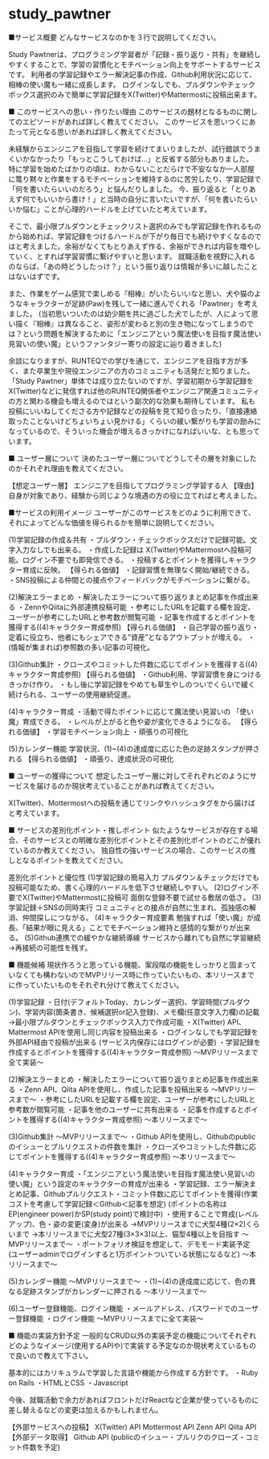 # study_pawtner
■サービス概要
どんなサービスなのかを３行で説明してください。

Study Pawtnerは、プログラミング学習者が「記録・振り返り・共有」を継続しやすくすることで、学習の習慣化とモチベーション向上をサポートするサービスです。
利用者の学習記録やエラー解決記事の作成、Github利用状況に応じて、相棒の使い魔も一緒に成長します。
ログインなしでも、プルダウンやチェックボックス選択のみで簡単に学習記録をX(Twitter)やMattermostに投稿出来ます。



■ このサービスへの思い・作りたい理由
このサービスの題材となるものに関してのエピソードがあれば詳しく教えてください。
このサービスを思いつくにあたって元となる思いがあれば詳しく教えてください。

未経験からエンジニアを目指して学習を続けてまいりましたが、試行錯誤でうまくいかなかったり「もっとこうしておけば…」と反省する部分もありました。
特に学習を始めたばかりの頃は、わからないことだらけで不安ななか一人部屋に篭り黙々と作業をするモチベーションを維持するのに苦労したり、学習記録で「何を書いたらいいのだろう」と悩んだりしました。
今、振り返ると「とりあえず何でもいいから書け！」と当時の自分に言いたいですが、「何を書いたらいいか悩む」ことが心理的ハードルを上げていたと考えています。

そこで、最小限プルダウンとチェックリスト選択のみでも学習記録を作れるものから始めれば、学習記録をつけるハードルが下がり毎日でも続けやすくなるのではと考えました。余裕がなくてもとりあえず作る、余裕ができれば内容を増やしていく、とすれば学習習慣に繋げやすいと思います。
就職活動を視野に入れるのならば、「あの時どうしたっけ？」という振り返りは情報が多いに越したことはないはずです。

また、作業をゲーム感覚で楽しめる『相棒』がいたらいいなと思い、犬や猫のようなキャラクターが足跡(Paw)を残して一緒に進んでくれる「Pawtner」を考えました。
(当初思いついたのは幼少期を共に過ごした犬でしたが、人によって思い描く『相棒』は異なること、姿形が変わると別の生き物になってしまうのでは？という問題を解決するために「エンジニアという魔法使いを目指す魔法使い見習いの使い魔」というファンタジー寄りの設定に辿り着きました)

余談になりますが、RUNTEQでの学びを通じて、エンジニアを目指す方が多く、また卒業生や現役エンジニアの方のコミュニティも活発だと知りました。
「Study Pawtner」単体では成り立たないのですが、学習初期から学習記録をX(Twitter)などに発信すれば他のRUNTEQ関係者やエンジニア関連コミュニティの方と関わる機会も増えるのではという副次的な効果も期待しています。
私も投稿にいいねしてくださる方や記録などの投稿を見て知り合ったり、「直接連絡取ったことないけどちょいちょい見かける」くらいの緩い繋がりも学習の励みになっているので、そういった機会が増えるきっかけになればいいな、とも思っています。



■ ユーザー層について
決めたユーザー層についてどうしてその層を対象にしたのかそれぞれ理由を教えてください。

【想定ユーザー層】
エンジニアを目指してプログラミング学習する人
【理由】
自身が対象であり、経験から同じような境遇の方の役に立てればと考えました。



■サービスの利用イメージ
ユーザーがこのサービスをどのように利用できて、それによってどんな価値を得られるかを簡単に説明してください。

(1)学習記録の作成＆共有
・プルダウン・チェックボックスだけで記録可能。文字入力なしでも出来る。
・作成した記録は X(Twitter)やMattermostへ投稿可能。ログイン不要でも即発信できる。
・投稿するとポイントを獲得しキャラクター育成に反映。
【得られる価値】
・記録習慣を無理なく開始/継続できる。
・SNS投稿による仲間との接点やフィードバックがモチベーションに繋がる。

(2)解決エラーまとめ
・解決したエラーについて振り返りまとめ記事を作成出来る
・ZennやQiitaに外部連携投稿可能
・参考にしたURLを記載する欄を設定、ユーザーが参考にしたURLと参考数が閲覧可能
・記事を作成するとポイントを獲得する((4)キャラクター育成参照)
【得られる価値】
・自己学習の振り返り・定着に役立ち、他者にもシェアできる”資産”となるアウトプットが増える。
・(情報が集まれば)参照数の多い記事の可視化。

(3)Github集計
・クローズやコミットした件数に応じてポイントを獲得する((4)キャラクター育成参照)
【得られる価値】
・Github利用、学習習慣を身につけるきっかけ作り。
・もし後に学習記録をやめても草生やしのついでくらいで緩く続けられる、ユーザーの使用継続促進。

(4)キャラクター育成
・活動で得たポイントに応じて魔法使い見習いの
「使い魔」育成できる。
・レベルが上がると色や姿が変化できるようになる。
【得られる価値】
・学習モチベーション向上
・頑張りの可視化

(5)カレンダー機能
学習状況、(1)~(4)の達成度に応じた色の足跡スタンプが押される
【得られる価値】
・頑張り、達成状況の可視化



■ ユーザーの獲得について
想定したユーザー層に対してそれぞれどのようにサービスを届けるのか現状考えていることがあれば教えてください。

X(Twitter)、Mottermostへの投稿を通じてリンクやハッシュタグをから届けばと考えています。



■ サービスの差別化ポイント・推しポイント
似たようなサービスが存在する場合、そのサービスとの明確な差別化ポイントとその差別化ポイントのどこが優れているのか教えてください。
独自性の強いサービスの場合、このサービスの推しとなるポイントを教えてください。

差別化ポイントと優位性
(1)学習記録の簡易入力
プルダウン＆チェックだけでも投稿可能なため、書く心理的ハードルを低下させ継続しやすい。
(2)ログイン不要でX(Twitter)やMattermostに投稿可
面倒な登録不要で試せる敷居の低さ。
(3)学習記録＋SNSの同時実行
コミュニティとの接点が自然に生まれ、孤独感の解消、仲間探しにつながる。
(4)キャラクター育成要素
勉強すれば「使い魔」が成長、「結果が眼に見える」ことでモチベーション維持と感情的な繋がりが出来る。
(5)Github連携での緩やかな継続導線
サービスから離れても自然に学習継続→再接続の可能性を残す。


■ 機能候補
現状作ろうと思っている機能、案段階の機能をしっかりと固まっていなくても構わないのでMVPリリース時に作っていたいもの、本リリースまでに作っていたいものをそれぞれ分けて教えてください。

(1)学習記録
・日付(デフォルトToday、カレンダー選択)、学習時間(プルダウン)、学習内容(箇条書き、候補選択or記入登録)、メモ欄(任意文字入力欄)の記載
→最小限プルダウンとチェックボックス入力で作成可能
・X(Twitter) API、Mattermost APIを使用し同じ内容を投稿出来る
・ログインなしでも学習記録を外部API経由で投稿が出来る
(サービス内保存にはログインが必要)
・学習記録を作成するとポイントを獲得する((4)キャラクター育成参照)
〜MVPリリースまで全て実装〜

(2)解決エラーまとめ
・解決したエラーについて振り返りまとめ記事を作成出来る
・Zenn API、Qiita APIを使用し、作成した記事を投稿出来る
〜MVPリリースまで〜
・参考にしたURLを記載する欄を設定、ユーザーが参考にしたURLと参考数が閲覧可能
・記事を他のユーザーに共有出来る
・記事を作成するとポイントを獲得する((4)キャラクター育成参照)
〜本リリースまで〜

(3)Github集計
〜MVPリリースまで〜
・Github APIを使用し、Githubのpublicのイシューとプルリクエストの件数を集計
・クローズやコミットした件数に応じてポイントを獲得する((4)キャラクター育成参照)
〜本リリースまで〜

(4)キャラクター育成
・「エンジニアという魔法使いを目指す魔法使い見習いの使い魔」という設定のキャラクターの育成が出来る
・学習記録、エラー解決まとめ記事、Githubプルリクエスト・コミット件数に応じてポイントを獲得(作業コストを考慮して学習記録＜Github＜記事を想定)
(ポイントの名称はEP(engineer power)かSP(study point)で検討中)
・使用することで育成(レベルアップ)、色・姿の変更(変身)が出来る
→MVPリリースまでに犬型4種(2×2)くらいまで
→本リリースまでに犬型27種(3×3×3)以上、猫型4種以上を目指す
〜MVPリリースまで〜
・ポートフォリオ検証を想定して、デモモード実装予定
(ユーザーadminでログインすると1万ポイントついている状態になるなど)
〜本リリースまで〜

(5)カレンダー機能
〜MVPリリースまで〜
・(1)~(4)の達成度に応じて、色の異なる足跡スタンプがカレンダーに押される
〜本リリースまで〜

(6)ユーザー登録機能、ログイン機能
・メールアドレス、パスワードでのユーザー登録機能
・ログイン機能
〜MVPリリースまでに全て実装〜

■ 機能の実装方針予定
一般的なCRUD以外の実装予定の機能についてそれぞれどのようなイメージ(使用するAPIや)で実装する予定なのか現状考えているもので良いので教えて下さい。

基本的にはカリキュラムで学習した言語や機能から作成する方針です。
・Ruby on Rails
・HTMLとCSS
・Javascript

今後、就職活動で余力があればフロントだけReactなど企業が使っているものに差し替えるなどの変更は加えるかもしれません。

【外部サービスへの投稿】
X(Twitter) API
Mottermost API
Zenn API
Qiita API
【外部データ取得】
Github API
(publicのイシュー・プルリクのクローズ・コミット件数を予定)
